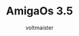 ---
author: voltmaister
title: AmigaOs 3.5
year: 1985
image_url: /images/amigaos.png
caption: 'Η εμφάνιση και η αίσθηση του AmigaOS, αν και εξακολουθούσε να βασίζεται σε μεγάλο βαθμό στην προηγούμενη έκδοση 3.1, αναθεωρήθηκε κάπως, με ένα βελτιωμένο περιβάλλον εργασίας χρήστη βασισμένο στο ReAction, βελτιωμένη απόδοση εικονιδίων και επίσημη υποστήριξη για αληθινά έγχρωμα σκηνικά. Αυτές οι εκδόσεις περιλάμβαναν υποστήριξη για υπάρχουσες βελτιώσεις GUI τρίτων κατασκευαστών, όπως το NewIcons, ενσωματώνοντας αυτά τα patches στο σύστημα. Οι εκδόσεις 3.5 και 3.9 περιλάμβαναν ένα νέο σύνολο εικονιδίων 256 χρωμάτων και μια επιλογή ταπετσαρίας επιφάνειας εργασίας. Αυτά αντικατέστησαν το προεπιλεγμένο μεταλλικό γκρίζο 4/8 χρωματικό σχήμα που χρησιμοποιούνταν στο AmigaOS από την έκδοση 2.0 έως την έκδοση 3.1.'
license_url: 'https://commons.wikimedia.org/wiki/File:AmigaOS_3.5_Box.jpg'
license_text:  Creative Commons Attribution-Share Alike 2.0 Germany
categories:
  - Αρχέτυπα
  - Μορφές
  - Εφαρμογές
  - Επιφάνεια εργασίας
tags:
  - Amiga
  - Assembly
  - C
  - gui
---